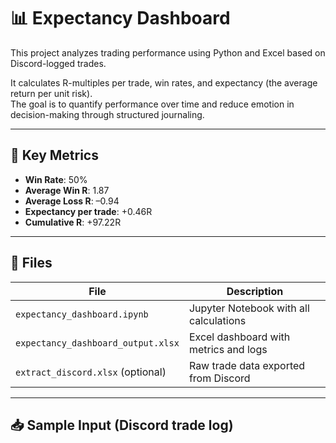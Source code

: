 # 📊 Expectancy Dashboard

This project analyzes trading performance using Python and Excel based on Discord-logged trades.

It calculates R-multiples per trade, win rates, and expectancy (the average return per unit risk).  
The goal is to quantify performance over time and reduce emotion in decision-making through structured journaling.

---

## 🧠 Key Metrics

- **Win Rate**: 50%  
- **Average Win R**: 1.87  
- **Average Loss R**: –0.94  
- **Expectancy per trade**: +0.46R  
- **Cumulative R**: +97.22R

---

## 📁 Files

| File                             | Description                                |
|----------------------------------|--------------------------------------------|
| `expectancy_dashboard.ipynb`     | Jupyter Notebook with all calculations     |
| `expectancy_dashboard_output.xlsx` | Excel dashboard with metrics and logs      |
| `extract_discord.xlsx` (optional) | Raw trade data exported from Discord       |

---

## 📥 Sample Input (Discord trade log)

